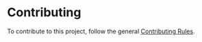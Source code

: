 
# Contributing

To contribute to this project, follow the general [Contributing Rules](https://github.com/kyma-project/community/blob/main/docs/contributing/02-contributing.md).
